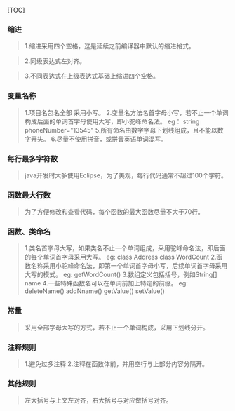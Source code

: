 [TOC]
### 缩进
>1.缩进采用四个空格，这是延续之前编译器中默认的缩进格式。

>2.同级表达式左对齐。

>3.不同表达式在上级表达式基础上缩进四个空格。
### 变量名称
>1.项目名包名全部 采用小写。
2.变量名方法名首字母小写，若不止一个单词构成后面的单词首字母使用大写，即小驼峰命名法。
eg： string phoneNumber="13545"
5.所有命名由数字字母下划线组成，且不能以数字开头。
6.尽量不使用拼音，或拼音英语单词混写。
### 每行最多字符数
>java开发时大多使用Eclipse，为了美观，每行代码通常不超过100个字符。
### 函数最大行数
>为了方便修改和查看代码，每个函数的最大函数尽量不大于70行。
### 函数、类命名
>1.类名首字母大写，如果类名不止一个单词组成，采用驼峰命名法，即后面的每个单词首字母采用大写。
eg: class Address         class WordCount
2.函数名称采用小驼峰命名法，即第一个单词首字母小写，后续单词首字母采用大写的模式。
eg: getWordCount()
3.数组定义包括括号，例如String[] name
4.一些特殊函数名可以在单词前加上特定的前缀。
eg: deleteName() addNname() getValue() setValue()
### 常量
>采用全部字母大写的方式，若不止一个单词构成，采用下划线分开。
### 注释规则
>1.避免过多注释
2.注释在函数体前，并用空行与上部分内容分隔开。
### 其他规则
>左大括号与上文左对齐，右大括号与对应做括号对齐。
